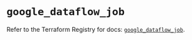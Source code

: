 # `google_dataflow_job`

Refer to the Terraform Registry for docs: [`google_dataflow_job`](https://registry.terraform.io/providers/hashicorp/google-beta/5.28.0/docs/resources/google_dataflow_job).
